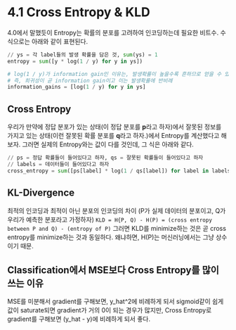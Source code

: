 # 4.1 Cross Entropy & KLD

4.0에서 말했듯이 Entropy는 확률의 분포를 고려하여 인코딩하는데 필요한 비트수. 
수식으로는 아래와 같이 표현된다.
```python
// ys = 각 label들의 발생 확률을 담은 것, sum(ys) = 1
entropy = sum([y * log(1 / y) for y in ys])

# log(1 / y)가 information gain인 이유는, 발생확률이 높을수록 흔하므로 얻을 수 있는 정보량이 적기 때문
# 즉, 희귀성이 곧 information gain이고 이는 발생확률에 반비례
information_gains = [log(1 / y) for y in ys] 
```

## Cross Entropy
우리가 만약에 정답 분포가 있는 상태(이 정답 분포를 **p**라고 하자)에서 잘못된 정보를 가지고 있는 상태(이런 잘못된 확률 분포를 **q**라고 하자.)에서 Entropy를 계산했다고 해보자.
그러면 실제의 Entropy와는 값이 다를 것인데, 그 식은 아래와 같다.
```python
// ps = 정답 확률들이 들어있다고 하자, qs = 잘못된 확률들이 들어있다고 하자
// labels = 데이터들이 들어있다고 하자
cross_entropy = sum([ps[label] * log(1 / qs[label]) for label in labels])
```

## KL-Divergence
최적의 인코딩과 최적이 아닌 분포의 인코딩의 차이 (P가 실제 데이터의 분포이고, Q가 우리가 예측한 분포라고 가정하자)
`KLD = H{P, Q) - H(P) = (cross entropy between P and Q) - (entropy of P)`
그러면 KLD를 minimize하는 것은 곧 cross entropy를 minimize하는 것과 동일하다.
왜냐하면, H(P)는 머신러닝에서는 그냥 상수이기 때문.

## Classification에서 MSE보다 Cross Entropy를 많이 쓰는 이유
MSE를 미분해서 gradient를 구해보면, y_hat^2에 비례하게 되서 sigmoid같이 쉽게 값이 saturate되면 gradient가 거의 0이 되는 경우가 많지만,
Cross Entropy로 gradient를 구해보면 (y_hat - y)에 비례하게 되서 좋다.
